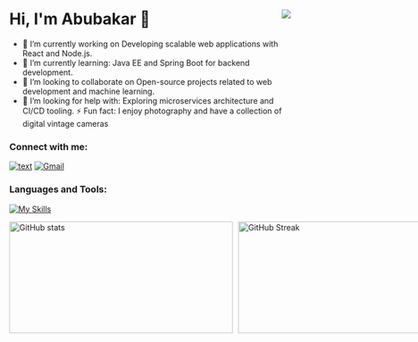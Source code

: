 # Hi, I'm Abubakar 👋 <span style="float:right;"> <img src="https://komarev.com/ghpvc/?username=aabubakar&label=Profile%20views&color=brightgreen"/> </span>


- 🔭 I’m currently working on Developing scalable web applications with React and Node.js.
- 🌱 I’m currently learning: Java EE and Spring Boot for backend development.
- 👯 I’m looking to collaborate on Open-source projects related to web development and machine learning.
- 🤔 I’m looking for help with: Exploring microservices architecture and CI/CD tooling.
⚡ Fun fact: I enjoy photography and have a collection of digital vintage cameras

### Connect with me:

[![text](https://img.shields.io/badge/LinkedIn-0077B5?style=for-the-badge&logo=linkedin&logoColor=white)](https://www.linkedin.com/in/abubakar-abubakar-46a9141a1/)
[![Gmail](https://img.shields.io/badge/Gmail-D14836?style=for-the-badge&logo=gmail&logoColor=white)](mailto:abubakarabdihakim01@gmail.com)


### Languages and Tools:
[![My Skills](https://skillicons.dev/icons?i=js,ts,html,css,react,nodejs,nextjs,express,jest,bootstrap,tailwind,java,spring,py,c,postgresql,mongodb,firebase)](https://skillicons.dev)

<div style="display: flex; gap: 10px;">
  <img src="https://github-readme-stats.vercel.app/api?username=aabubakar17" alt="GitHub stats" width="400" height="200"/>
  <img src="https://streak-stats.demolab.com/?user=aabubakar17" alt="GitHub Streak" width="400" height="200"/>
</div>











